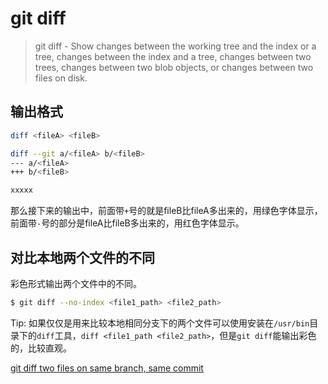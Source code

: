 # git diff

> git diff - Show changes between the working tree and the index or a tree, changes between the index and a tree, changes between two trees, changes between two blob objects, or changes between two files on disk.


## 输出格式

``` bash
diff <fileA> <fileB>

diff --git a/<fileA> b/<fileB>
--- a/<fileA>
+++ b/<fileB>

xxxxx
```
那么接下来的输出中，前面带`+`号的就是fileB比fileA多出来的，用绿色字体显示，前面带`-`号的部分是fileA比fileB多出来的，用红色字体显示。


## 对比本地两个文件的不同

彩色形式输出两个文件中的不同。

``` bash
$ git diff --no-index <file1_path> <file2_path>
```
Tip: 如果仅仅是用来比较本地相同分支下的两个文件可以使用安装在`/usr/bin`目录下的`diff`工具，`diff <file1_path <file2_path>`，但是`git diff`能输出彩色的，比较直观。

[git diff two files on same branch, same commit](https://stackoverflow.com/questions/13964328/git-diff-two-files-on-same-branch-same-commit)